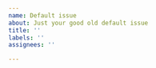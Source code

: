 ```yaml
---
name: Default issue
about: Just your good old default issue
title: ''
labels: ''
assignees: ''

---
```



